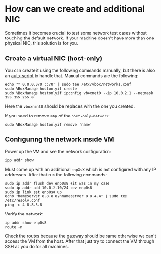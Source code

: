 # How can we create and additional NIC

Sometimes it becomes crucial to test some network test cases without touching the default network. If your machine doesn't have more than one physical NIC, this solution is for you.

## Create a virtual NIC (host-only)

You can create it using the following commands manually, but there is also an [auto-script](./vbox-config-auto.sh) to handle that. Manual commands are the following:

```shell
echo "* 0.0.0.0/0 ::/0" | sudo tee /etc/vbox/networks.conf
sudo VBoxManage hostonlyif create
sudo VBoxManage hostonlyif ipconfig vboxnet0 --ip 10.0.2.1 --netmask 255.255.255.0
```

Here the `vboxnent0` should be replaces with the one you created.

If you need to remove any of the `host-only-network`:

```shell
sudo VBoxManage hostonlyif remove 'name'
```

## Configuring the network inside VM

Power up the VM and see the network configuration:

```shell
ipp addr show
```

Must come up with an additional `enpXsX` which is not configured with any IP addresses. After that run the following commands:

```shell
sudo ip addr flush dev enp0s8 #it was in my case
sudo ip addr add 10.0.2.10/24 dev enp0s8
sudo ip link set enp0s8 up
echo "nameserver 8.8.8.8\nnameserver 8.8.4.4" | sudo tee /etc/resolv.conf
ping -c 4 8.8.8.8
```

Verify the network:

```shell
ip addr show enp0s8
route -n
```

Check the routes because the gateway should be same otherwise we can't access the VM from the host. After that just try to connect the VM through SSH as you do for all machines.
